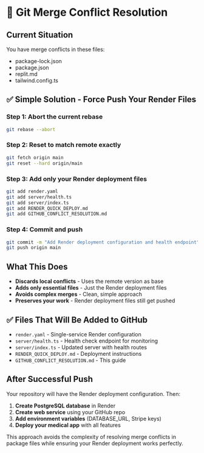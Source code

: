 # 🔧 Git Merge Conflict Resolution

## Current Situation
You have merge conflicts in these files:
- package-lock.json
- package.json  
- replit.md
- tailwind.config.ts

## ✅ Simple Solution - Force Push Your Render Files

### **Step 1: Abort the current rebase**
```bash
git rebase --abort
```

### **Step 2: Reset to match remote exactly**
```bash
git fetch origin main
git reset --hard origin/main
```

### **Step 3: Add only your Render deployment files**
```bash
git add render.yaml
git add server/health.ts
git add server/index.ts
git add RENDER_QUICK_DEPLOY.md
git add GITHUB_CONFLICT_RESOLUTION.md
```

### **Step 4: Commit and push**
```bash
git commit -m "Add Render deployment configuration and health endpoint"
git push origin main
```

## What This Does

- **Discards local conflicts** - Uses the remote version as base
- **Adds only essential files** - Just the Render deployment files
- **Avoids complex merges** - Clean, simple approach
- **Preserves your work** - Render deployment files still get pushed

## ✅ Files That Will Be Added to GitHub

- `render.yaml` - Single-service Render configuration
- `server/health.ts` - Health check endpoint for monitoring  
- `server/index.ts` - Updated server with health routes
- `RENDER_QUICK_DEPLOY.md` - Deployment instructions
- `GITHUB_CONFLICT_RESOLUTION.md` - This guide

## After Successful Push

Your repository will have the Render deployment configuration. Then:

1. **Create PostgreSQL database** in Render
2. **Create web service** using your GitHub repo  
3. **Add environment variables** (DATABASE_URL, Stripe keys)
4. **Deploy your medical app** with all features

This approach avoids the complexity of resolving merge conflicts in package files while ensuring your Render deployment works perfectly.